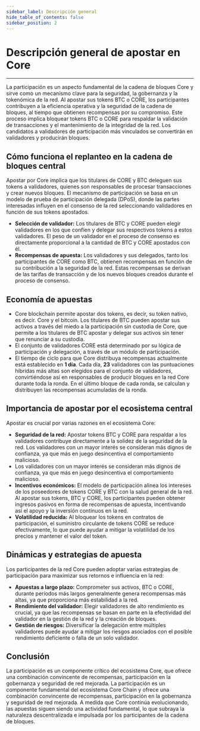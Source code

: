 ```yaml
---
sidebar_label: Descripción general
hide_table_of_contents: false
sidebar_position: 2
---
```


# Descripción general de apostar en Core

---

La participación es un aspecto fundamental de la cadena de bloques Core y sirve como un mecanismo clave para la seguridad, la gobernanza y la tokenómica de la red. Al apostar sus tokens BTC o CORE, los participantes contribuyen a la eficiencia operativa y la seguridad de la cadena de bloques, al tiempo que obtienen recompensas por su compromiso. Este proceso implica bloquear tokens BTC o CORE para respaldar la validación de transacciones y el mantenimiento de la integridad de la red. Los candidatos a validadores de participación más vinculados se convertirán en validadores y producirán bloques.

## Cómo funciona el replanteo en la cadena de bloques central

Apostar por Core implica que los titulares de CORE y BTC deleguen sus tokens a validadores, quienes son responsables de procesar transacciones y crear nuevos bloques. El mecanismo de participación se basa en un modelo de prueba de participación delegada (DPoS), donde las partes interesadas influyen en el consenso de la red seleccionando validadores en función de sus tokens apostados.

- **Selección de validador:** Los titulares de BTC y CORE pueden elegir validadores en los que confíen y delegar sus respectivos tokens a estos validadores. El peso de un validador en el proceso de consenso es directamente proporcional a la cantidad de BTC y CORE apostados con él.
- **Recompensas de apuesta:** Los validadores y sus delegados, tanto los participantes de CORE como BTC, obtienen recompensas en función de su contribución a la seguridad de la red. Estas recompensas se derivan de las tarifas de transacción y de los nuevos bloques creados durante el proceso de consenso.

## Economía de apuestas

- Core blockchain permite apostar dos tokens, es decir, su token nativo, es decir. Core y el bitcoin. Los titulares de BTC pueden apostar sus activos a través del miedo a la participación sin custodia de Core, que permite a los titulares de BTC apostar y delegar sus activos sin tener que renunciar a su custodia.
- El conjunto de validadores CORE está determinado por su lógica de participación y delegación, a través de un módulo de participación.
- El tiempo de ciclo para que Core distribuya recompensas actualmente está establecido en **1 día**. Cada día, **23** validadores con las puntuaciones híbridas más altas son elegidos para el conjunto de validadores, convirtiéndose así en responsables de producir bloques en la red Core durante toda la ronda. En el último bloque de cada ronda, se calculan y distribuyen las recompensas acumuladas de la ronda.

## Importancia de apostar por el ecosistema central

Apostar es crucial por varias razones en el ecosistema Core:

- **Seguridad de la red:** Apostar tokens BTC y CORE para respaldar a los validadores contribuye directamente a la solidez de la seguridad de la red. Los validadores con un mayor interés se consideran más dignos de confianza, ya que más en juego desincentiva el comportamiento malicioso.
- Los validadores con un mayor interés se consideran más dignos de confianza, ya que más en juego desincentiva el comportamiento malicioso.
- **Incentivos económicos:** El modelo de participación alinea los intereses de los poseedores de tokens CORE y BTC con la salud general de la red. Al apostar sus tokens, BTC y CORE, los participantes pueden obtener ingresos pasivos en forma de recompensas de apuesta, incentivando así el apoyo y la inversión continuos en la red.
- **Volatilidad reducida:** Al bloquear los tokens en contratos de participación, el suministro circulante de tokens CORE se reduce efectivamente, lo que puede ayudar a mitigar la volatilidad de los precios y mantener el valor del token.

## Dinámicas y estrategias de apuesta

Los participantes de la red Core pueden adoptar varias estrategias de participación para maximizar sus retornos e influencia en la red:

- **Apuestas a largo plazo:** Comprometer sus activos, BTC o CORE, durante períodos más largos generalmente genera recompensas más altas, ya que proporciona más estabilidad a la red.
- **Rendimiento del validador:** Elegir validadores de alto rendimiento es crucial, ya que las recompensas se basan en parte en la efectividad del validador en la gestión de la red y la creación de bloques.
- **Gestión de riesgos:** Diversificar la delegación entre múltiples validadores puede ayudar a mitigar los riesgos asociados con el posible rendimiento deficiente o falla de un solo validador.

## Conclusión

La participación es un componente crítico del ecosistema Core, que ofrece una combinación convincente de recompensas, participación en la gobernanza y seguridad de red mejorada. La participación es un componente fundamental del ecosistema Core Chain y ofrece una combinación convincente de recompensas, participación en la gobernanza y seguridad de red mejorada. A medida que Core continúa evolucionando, las apuestas siguen siendo una actividad fundamental, lo que subraya la naturaleza descentralizada e impulsada por los participantes de la cadena de bloques.
